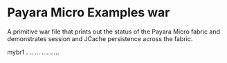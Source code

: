 # Payara Micro Examples war

A primitive war file that prints out the status of the Payara Micro fabric and demonstrates session and JCache persistence across the fabric.

mybr1
.
..
...
....
.....